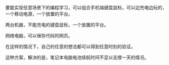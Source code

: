 要能实现任意场景下的编程学习，可以组合手机端键盘鼠标，可以边充电边玩的，一个移动电源，一个放置的平台。    

两台机器，不能充电的键盘鼠标，一个放置的平台。    

网络电脑，可以保存代码的网页。   

在这样的情况下，自己的任意的想法都可以得到任意时刻的验证。      

这种方案，解决的是，笔记本电脑电池续航时间不足以支撑一天的情况。   


